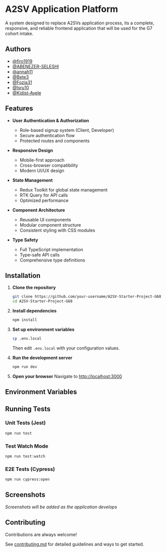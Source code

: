 # A2SV Application Platform

A system designed to replace A2SVs application process, its a complete, responsive, and reliable frontend application that will be used for the G7 cohort intake.

## Authors

-   [@firo1919](https://github.com/firo1919)
-   [@ABENEZER-SELESHI](https://github.com/ABENEZER-SELESHI)
-   [@annah11](https://github.com/annah11)
-   [@Bete3](https://github.com/Bete3)
-   [@Fozia31](https://github.com/Fozia31)
-   [@Isru10](https://github.com/Isru10)
-   [@Kidist-Ayele](https://github.com/Kidist-Ayele)

## Features

-   **User Authentication & Authorization**

    -   Role-based signup system (Client, Developer)
    -   Secure authentication flow
    -   Protected routes and components

-   **Responsive Design**

    -   Mobile-first approach
    -   Cross-browser compatibility
    -   Modern UI/UX design

-   **State Management**

    -   Redux Toolkit for global state management
    -   RTK Query for API calls
    -   Optimized performance

-   **Component Architecture**

    -   Reusable UI components
    -   Modular component structure
    -   Consistent styling with CSS modules

-   **Type Safety**
    -   Full TypeScript implementation
    -   Type-safe API calls
    -   Comprehensive type definitions

## Installation

1. **Clone the repository**

    ```bash
    git clone https://github.com/your-username/A2SV-Starter-Project-G68.git
    cd A2SV-Starter-Project-G68
    ```

2. **Install dependencies**

    ```bash
    npm install
    ```

3. **Set up environment variables**

    ```bash
    cp .env.local
    ```

    Then edit `.env.local` with your configuration values.

4. **Run the development server**

    ```bash
    npm run dev
    ```

5. **Open your browser**
   Navigate to [http://localhost:3000](http://localhost:3000)

## Environment Variables

## Running Tests

### Unit Tests (Jest)

```bash
npm run test
```

### Test Watch Mode

```bash
npm run test:watch
```

### E2E Tests (Cypress)


```bash
npm run cypress:open
```

## Screenshots

_Screenshots will be added as the application develops_

## Contributing

Contributions are always welcome!

See [contributing.md](./contributing.md) for detailed guidelines and ways to get started.

